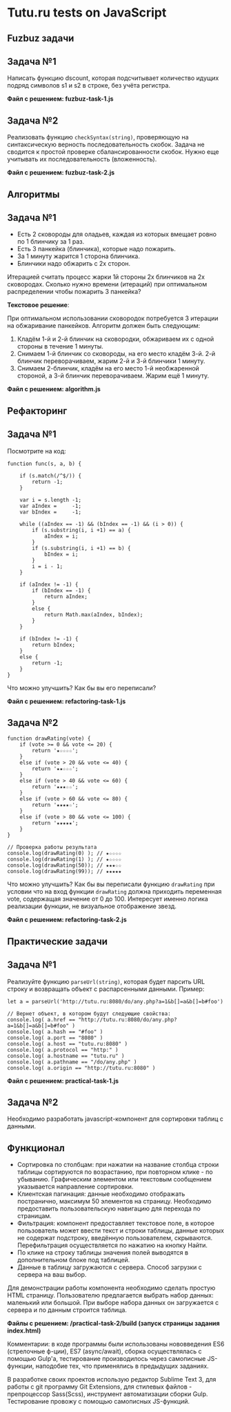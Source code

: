 # Tutu.ru tests on JavaScript

## Fuzbuz задачи
## Задача №1
Написать функцию dscount, которая подсчитывает количество идущих подряд символов s1 и s2 в строке, без учёта регистра.

**Файл с решением: fuzbuz-task-1.js**
## Задача №2
Реализовать функцию `checkSyntax(string)`, проверяющую на синтаксическую верность последовательность скобок. Задача не сводится к простой проверке сбалансированности скобок. Нужно еще учитывать их последовательность (вложенность).

**Файл с решением: fuzbuz-task-2.js**
## Алгоритмы
## Задача №1
- Есть 2 сковороды для оладьев, каждая из которых вмещает ровно по 1 блинчику за 1 раз.
- Есть 3 панкейка (блинчика), которые надо пожарить.
- За 1 минуту жарится 1 сторона блинчика.
- Блинчики надо обжарить с 2х сторон.

Итерацией считать процесс жарки 1й стороны 2х блинчиков на 2х сковородах. Сколько нужно времени (итераций) при оптимальном распределении чтобы пожарить 3 панкейка?

**Текстовое решение**:

При оптимальном использовании сковородок потребуется 3 итерации на обжаривание панкейков. Алгоритм должен быть следующим:

1. Кладём 1-й и 2-й блинчик на сковородки, обжариваем их с одной стороны в течение 1 минуты.
2. Снимаем 1-й блинчик со сковороды, на его место кладём 3-й. 2-й блинчик переворачиваем, жарим 2-й и 3-й блинчики 1 минуту.
3. Снимаем 2-блинчик, кладём на его место 1-й необжаренной стороной, а 3-й блинчик переворачиваем. Жарим ещё 1 минуту.

**Файл с решением: algorithm.js**

## Рефакторинг
## Задача №1

Посмотрите на код:
```
function func(s, a, b) {

	if (s.match(/^$/)) {
		return -1;
	}
	
	var i = s.length -1;
	var aIndex =     -1;
	var bIndex =     -1;
	
	while ((aIndex == -1) && (bIndex == -1) && (i > 0)) {
	    if (s.substring(i, i +1) == a) {
	    	aIndex = i;
    	}
	    if (s.substring(i, i +1) == b) {
	    	bIndex = i;
    	}
	    i = i - 1;
	}
	
	if (aIndex != -1) {
	    if (bIndex == -1) {
	        return aIndex;
	    }
	    else {
	        return Math.max(aIndex, bIndex);
	    }
	}
	
	if (bIndex != -1) {
	    return bIndex;
	}
	else {
	    return -1;
	}
}
```

Что можно улучшить? Как бы вы его переписали?

**Файл с решением: refactoring-task-1.js**

## Задача №2
```
function drawRating(vote) {
	if (vote >= 0 && vote <= 20) {
    	return '★☆☆☆☆';
	}
	else if (vote > 20 && vote <= 40) {
		return '★★☆☆☆';
	}
	else if (vote > 40 && vote <= 60) {
		return '★★★☆☆';
	}
	else if (vote > 60 && vote <= 80) {
		return '★★★★☆';
	}
	else if (vote > 80 && vote <= 100) {
		return '★★★★★';
	}
}

// Проверка работы результата
console.log(drawRating(0) ); // ★☆☆☆☆
console.log(drawRating(1) ); // ★☆☆☆☆
console.log(drawRating(50)); // ★★★☆☆
console.log(drawRating(99)); // ★★★★★
```

Что можно улучшить? Как бы вы переписали функцию `drawRating` при условии что на вход функции `drawRating` должна приходить переменная vote, содержащая значение от 0 до 100. Интересует именно логика реализации функции, не визуальное отображение звезд.

**Файл с решением: refactoring-task-2.js**

## Практические задачи
## Задача №1

Реализуйте функцию `parseUrl(string)`, которая будет парсить URL строку и возвращать объект с распарсенными данными. Пример:

```
let a = parseUrl('http://tutu.ru:8080/do/any.php?a=1&b[]=a&b[]=b#foo')

// Вернет объект, в котором будут следующие свойства:
console.log( a.href == "http://tutu.ru:8080/do/any.php?a=1&b[]=a&b[]=b#foo" )
console.log( a.hash == "#foo" )
console.log( a.port == "8080" )
console.log( a.host == "tutu.ru:8080" )
console.log( a.protocol == "http:" )
console.log( a.hostname == "tutu.ru" )
console.log( a.pathname == "/do/any.php" )
console.log( a.origin == "http://tutu.ru:8080" )
```

**Файл с решением: practical-task-1.js**
## Задача №2

Необходимо разработать javascript-компонент для сортировки таблиц с данными.

## Функционал

- Сортировка по столбцам: при нажатии на название столбца строки таблицы сортируются по возрастанию, при повторном клике - по убыванию. Графическим элементом или текстовым сообщением указывается направление сортировки.
- Клиентская пагинация: данные необходимо отображать постранично, максимум 50 элементов на страницу. Необходимо предоставить пользовательскую навигацию для перехода по страницам.
- Фильтрация: компонент предоставляет текстовое поле, в которое пользователь может ввести текст и строки таблицы, данные которых не содержат подстроку, введённую пользователем, скрываются. Перефильтрация осуществляется по нажатию на кнопку Найти.
- По клике на строку таблицы значения полей выводятся в дополнительном блоке под таблицей.
- Данные в таблицу загружаются с сервера. Способ загрузки с сервера на ваш выбор.

Для демонстрации работы компонента необходимо сделать простую HTML страницу. Пользователю предлагается выбрать набор данных: маленький или большой. При выборе набора данных он загружается с сервера и по данным строится таблица.

**Файлы с решением: /practical-task-2/build (запуск страницы задания index.html)**

Комментарии: в коде программы были использованы нововведения ES6 (стрелочные ф-ции), ES7 (async/await), сборка осуществлялась с помощью Gulp'a, тестирование производилось через самописные JS-функции, наподобие тех, что применялись в предыдущих заданиях.

В разработке своих проектов использую редактор Sublime Text 3, для работы с git программу Git Extensions, для стилевых файлов - препроцессор Sass(Scss), инструмент автоматизации сборки Gulp. Тестирование провожу с помощью самописных JS-функций.
